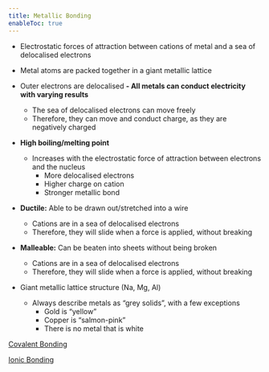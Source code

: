 ```yaml
---
title: Metallic Bonding
enableToc: true
---
```


-   Electrostatic forces of attraction between cations of metal and a sea of delocalised electrons
-   Metal atoms are packed together in a giant metallic lattice
-   Outer electrons are delocalised
**-   All metals can conduct electricity with varying results**
    -   The sea of delocalised electrons can move freely
    -   Therefore, they can move and conduct charge, as they are negatively charged
-   **High boiling/melting point**
    -   Increases with the electrostatic force of attraction between electrons and the nucleus
        -   More delocalised electrons
        -   Higher charge on cation
        -   Stronger metallic bond
-   **Ductile:** Able to be drawn out/stretched into a wire
    -   Cations are in a sea of delocalised electrons
    -   Therefore, they will slide when a force is applied, without breaking
-   **Malleable:** Can be beaten into sheets without being broken
    -   Cations are in a sea of delocalised electrons
    -   Therefore, they will slide when a force is applied, without breaking
      
- Giant metallic lattice structure (Na, Mg, Al)
    -   Always describe metals as “grey solids”, with a few exceptions
        -   Gold is “yellow”
        -   Copper is “salmon-pink”
        -   There is no metal that is white

[Covalent Bonding](11Chemistry/covalent.md)

[Ionic Bonding](11Chemistry/ionic.md)
